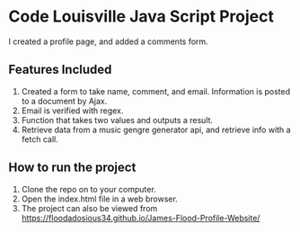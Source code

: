 # Code Louisville Java Script Project
I created a profile page, and added a comments form.

## Features Included
1. Created a form to take name, comment, and email. Information is posted to a document by Ajax.
2. Email is verified with regex.
3. Function that takes two values and outputs a result.
4. Retrieve data from a music gengre generator api, and retrieve info with a fetch call. 

## How to run the project
1. Clone the repo on to your computer.
2. Open the index.html file in a web browser.
3. The project can also be viewed from https://floodadosious34.github.io/James-Flood-Profile-Website/